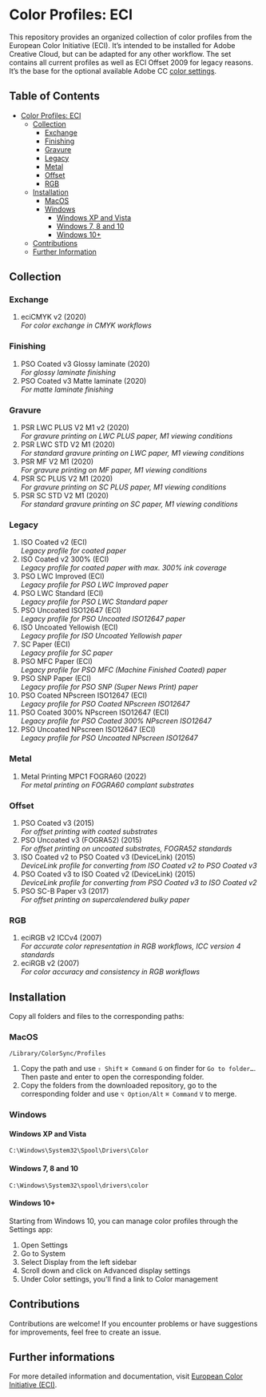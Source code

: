 # Color Profiles: ECI

This repository provides an organized collection of color profiles from the European Color Initiative (ECI). It’s intended to be installed for Adobe Creative Cloud, but can be adapted for any other workflow. The set contains all current profiles as well as ECI Offset 2009 for legacy reasons. It’s the base for the optional available Adobe CC [color settings](https://github.com/grommasdietz/color-settings/).

## Table of Contents

- [Color Profiles: ECI](#user-content-color-profiles-eci)
  - [Collection](#user-content-collection)
    - [Exchange](#user-content-exchange)
    - [Finishing](#user-content-finishing)
    - [Gravure](#user-content-gravure)
    - [Legacy](#user-content-legacy)
    - [Metal](#user-content-metal)
    - [Offset](#user-content-offset)
    - [RGB](#user-content-rgb)
  - [Installation](#user-content-installation)
    - [MacOS](#user-content-macos)
    - [Windows](#user-content-windows)
      - [Windows XP and Vista](#user-content-windows-xp-and-vista)
      - [Windows 7, 8 and 10](#user-content-windows-7-8-and-10)
      - [Windows 10+](#user-content-windows-10)
  - [Contributions](#user-content-contributions)
  - [Further Information](#user-content-further-informations)

## Collection

### Exchange
1. eciCMYK v2 (2020)  
   *For color exchange in CMYK workflows*

### Finishing
1. PSO Coated v3 Glossy laminate (2020)  
   *For glossy laminate finishing*
2. PSO Coated v3 Matte laminate (2020)  
   *For matte laminate finishing*

### Gravure
1. PSR LWC PLUS V2 M1 v2 (2020)  
   *For gravure printing on LWC PLUS paper, M1 viewing conditions*
2. PSR LWC STD V2 M1 (2020)  
   *For standard gravure printing on LWC paper, M1 viewing conditions*
3. PSR MF V2 M1 (2020)  
   *For gravure printing on MF paper, M1 viewing conditions*
4. PSR SC PLUS V2 M1 (2020)  
   *For gravure printing on SC PLUS paper, M1 viewing conditions*
5. PSR SC STD V2 M1 (2020)  
   *For standard gravure printing on SC paper, M1 viewing conditions*

### Legacy
1. ISO Coated v2 (ECI)  
   *Legacy profile for coated paper*
2. ISO Coated v2 300% (ECI)  
   *Legacy profile for coated paper with max. 300% ink coverage*
3. PSO LWC Improved (ECI)  
   *Legacy profile for PSO LWC Improved paper*
4. PSO LWC Standard (ECI)  
   *Legacy profile for PSO LWC Standard paper*
5. PSO Uncoated ISO12647 (ECI)  
   *Legacy profile for PSO Uncoated ISO12647 paper*
6. ISO Uncoated Yellowish (ECI)  
   *Legacy profile for ISO Uncoated Yellowish paper*
7. SC Paper (ECI)  
   *Legacy profile for SC paper*
8. PSO MFC Paper (ECI)  
   *Legacy profile for PSO MFC (Machine Finished Coated) paper*
9. PSO SNP Paper (ECI)  
   *Legacy profile for PSO SNP (Super News Print) paper*
10. PSO Coated NPscreen ISO12647 (ECI)  
    *Legacy profile for PSO Coated NPscreen ISO12647*
11. PSO Coated 300% NPscreen ISO12647 (ECI)  
    *Legacy profile for PSO Coated 300% NPscreen ISO12647*
12. PSO Uncoated NPscreen ISO12647 (ECI)  
    *Legacy profile for PSO Uncoated NPscreen ISO12647*

### Metal
1. Metal Printing MPC1 FOGRA60 (2022)  
   *For metal printing on FOGRA60 complant substrates*

### Offset
1. PSO Coated v3 (2015)  
   *For offset printing with coated substrates*
2. PSO Uncoated v3 (FOGRA52) (2015)  
   *For offset printing on uncoated substrates, FOGRA52 standards*
3. ISO Coated v2 to PSO Coated v3 (DeviceLink) (2015)  
   *DeviceLink profile for converting from ISO Coated v2 to PSO Coated v3*
4. PSO Coated v3 to ISO Coated v2 (DeviceLink) (2015)  
   *DeviceLink profile for converting from PSO Coated v3 to ISO Coated v2*
5. PSO SC-B Paper v3 (2017)  
   *For offset printing on supercalendered bulky paper*

### RGB
1. eciRGB v2 ICCv4 (2007)  
   *For accurate color representation in RGB workflows, ICC version 4 standards*
2. eciRGB v2 (2007)  
   *For color accuracy and consistency in RGB workflows*

## Installation

Copy all folders and files to the corresponding paths:

### MacOS
```
/Library/ColorSync/Profiles
```

1. Copy the path and use `⇧ Shift` `⌘ Command` `G` on finder for `Go to folder…`. Then paste and enter to open the corresponding folder.
2. Copy the folders from the downloaded repository, go to the corresponding folder and use `⌥ Option/Alt` `⌘ Command` `V` to merge.

### Windows

#### Windows XP and Vista
```
C:\Windows\System32\Spool\Drivers\Color
```

#### Windows 7, 8 and 10
```
C:\Windows\System32\spool\drivers\color
```

#### Windows 10+
Starting from Windows 10, you can manage color profiles through the Settings app:
1. Open Settings
2. Go to System
3. Select Display from the left sidebar
4. Scroll down and click on Advanced display settings
5. Under Color settings, you'll find a link to Color management

## Contributions

Contributions are welcome! If you encounter problems or have suggestions for improvements, feel free to create an issue.

## Further informations
For more detailed information and documentation, visit [European Color Initiative (ECI)](http://www.eci.org).
